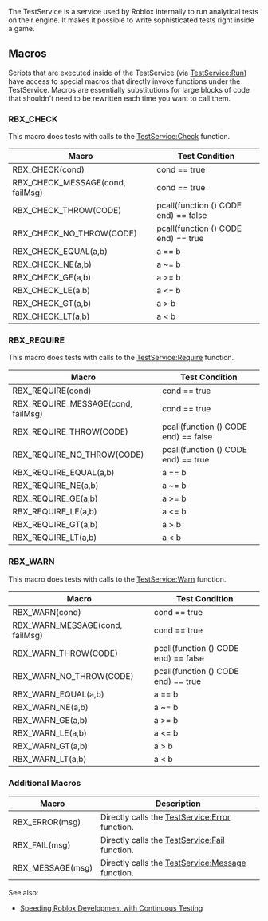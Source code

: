 The TestService is a service used by Roblox internally to run analytical tests
on their engine. It makes it possible to write sophisticated tests right
inside a game.

## Macros

Scripts that are executed inside of the TestService (via [TestService:Run](https://create.roblox.com/docs/reference/engine/classes/TestService#Run))
have access to special macros that directly invoke functions under the
TestService. Macros are essentially substitutions for large blocks of code
that shouldn't need to be rewritten each time you want to call them.

### RBX_CHECK

This macro does tests with calls to the [TestService:Check](https://create.roblox.com/docs/reference/engine/classes/TestService#Check) function.

| Macro                            | Test Condition                       |
| -------------------------------- | ------------------------------------ |
| RBX_CHECK(cond)                  | cond == true                         |
| RBX_CHECK_MESSAGE(cond, failMsg) | cond == true                         |
| RBX_CHECK_THROW(CODE)            | pcall(function () CODE end) == false |
| RBX_CHECK_NO_THROW(CODE)         | pcall(function () CODE end) == true  |
| RBX_CHECK_EQUAL(a,b)             | a == b                               |
| RBX_CHECK_NE(a,b)                | a ~= b                               |
| RBX_CHECK_GE(a,b)                | a >= b                               |
| RBX_CHECK_LE(a,b)                | a <= b                               |
| RBX_CHECK_GT(a,b)                | a > b                                |
| RBX_CHECK_LT(a,b)                | a < b                                |


### RBX_REQUIRE

This macro does tests with calls to the [TestService:Require](https://create.roblox.com/docs/reference/engine/classes/TestService#Require) function.

| Macro                              | Test Condition                       |
| ---------------------------------- | ------------------------------------ |
| RBX_REQUIRE(cond)                  | cond == true                         |
| RBX_REQUIRE_MESSAGE(cond, failMsg) | cond == true                         |
| RBX_REQUIRE_THROW(CODE)            | pcall(function () CODE end) == false |
| RBX_REQUIRE_NO_THROW(CODE)         | pcall(function () CODE end) == true  |
| RBX_REQUIRE_EQUAL(a,b)             | a == b                               |
| RBX_REQUIRE_NE(a,b)                | a ~= b                               |
| RBX_REQUIRE_GE(a,b)                | a >= b                               |
| RBX_REQUIRE_LE(a,b)                | a <= b                               |
| RBX_REQUIRE_GT(a,b)                | a > b                                |
| RBX_REQUIRE_LT(a,b)                | a < b                                |


### RBX_WARN

This macro does tests with calls to the [TestService:Warn](https://create.roblox.com/docs/reference/engine/classes/TestService#Warn) function.

| Macro                           | Test Condition                       |
| ------------------------------- | ------------------------------------ |
| RBX_WARN(cond)                  | cond == true                         |
| RBX_WARN_MESSAGE(cond, failMsg) | cond == true                         |
| RBX_WARN_THROW(CODE)            | pcall(function () CODE end) == false |
| RBX_WARN_NO_THROW(CODE)         | pcall(function () CODE end) == true  |
| RBX_WARN_EQUAL(a,b)             | a == b                               |
| RBX_WARN_NE(a,b)                | a ~= b                               |
| RBX_WARN_GE(a,b)                | a >= b                               |
| RBX_WARN_LE(a,b)                | a <= b                               |
| RBX_WARN_GT(a,b)                | a > b                                |
| RBX_WARN_LT(a,b)                | a < b                                |


### Additional Macros

| Macro            | Description                                        |
| ---------------- | -------------------------------------------------- |
| RBX_ERROR(msg)   | Directly calls the [TestService:Error](https://create.roblox.com/docs/reference/engine/classes/TestService#Error) function.   |
| RBX_FAIL(msg)    | Directly calls the [TestService:Fail](https://create.roblox.com/docs/reference/engine/classes/TestService#Fail) function.    |
| RBX_MESSAGE(msg) | Directly calls the [TestService:Message](https://create.roblox.com/docs/reference/engine/classes/TestService#Message) function. |


See also:

- [Speeding
  Roblox Development with Continuous Testing](http://blog.roblox.com/2012/04/speeding-roblox-development-with-continuous-testing)